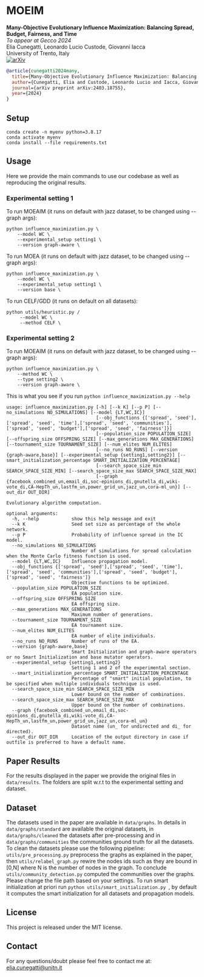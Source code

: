 # MOEIM

**Many-Objective Evolutionary Influence Maximization: Balancing Spread, Budget, Fairness, and Time** </br>
*To appear at Gecco 2024* </br>
Elia Cunegatti, Leonardo Lucio Custode, Giovanni Iacca <br>
University of Trento, Italy  <br>
[![arXiv](https://img.shields.io/badge/arXiv-2404.05621-b31b1b.svg)](https://arxiv.org/pdf/2403.18755.pdf)
 

```bibtex
@article{cunegatti2024many,
  title={Many-Objective Evolutionary Influence Maximization: Balancing Spread, Budget, Fairness, and Time},
  author={Cunegatti, Elia and Custode, Leonardo Lucio and Iacca, Giovanni},
  journal={arXiv preprint arXiv:2403.18755},
  year={2024}
}
```
## Setup

```
conda create -n myenv python=3.8.17
conda activate myenv    
conda install --file requirements.txt
```


## Usage
Here we provide the main commands to use our codebase as well as reproducing the original results.

### Experimental setting 1
To run MOEAIM (it runs on default with jazz dataset, to be changed using --graph args):
```
python influence_maximization.py \
    --model WC \
    --experimental_setup setting1 \
    --version graph-aware \
```

To run MOEA (it runs on default with jazz dataset, to be changed using --graph args):
```
python influence_maximization.py \
    --model WC \
    --experimental_setup setting1 \
    --version base \
```

To run CELF/GDD (it runs on default on all datasets):
```
python utils/heuristic.py /
     --model WC \
     --method CELF \
```
### Experimental setting 2
To run MOEAIM (it runs on default with jazz dataset, to be changed using --graph args):
```
python influence_maximization.py \
    --method WC \
    --type setting2 \
    --version graph-aware \
```

This is what you see if you run ```python influence_maximization.py --help ```
```
usage: influence_maximization.py [-h] [--k K] [--p P] [--no_simulations NO_SIMULATIONS] [--model {LT,WC,IC}]
                                 [--obj_functions {['spread', 'seed'],['spread', 'seed', 'time'],['spread', 'seed', 'communities'],['spread', 'seed', 'budget'],['spread', 'seed', 'fairness']}]
                                 [--population_size POPULATION_SIZE] [--offspring_size OFFSPRING_SIZE] [--max_generations MAX_GENERATIONS] [--tournament_size TOURNAMENT_SIZE] [--num_elites NUM_ELITES]
                                 [--no_runs NO_RUNS] [--version {graph-aware,base}] [--experimental_setup {setting1,setting2}] [--smart_initialization_percentage SMART_INITIALIZATION_PERCENTAGE]
                                 [--search_space_size_min SEARCH_SPACE_SIZE_MIN] [--search_space_size_max SEARCH_SPACE_SIZE_MAX]
                                 [--graph {facebook_combined_un,email_di,soc-epinions_di,gnutella_di,wiki-vote_di,CA-HepTh_un,lastfm_un,power_grid_un,jazz_un,cora-ml_un}] [--out_dir OUT_DIR]

Evolutionary algorithm computation.

optional arguments:
  -h, --help            show this help message and exit
  --k K                 Seed set size as percentage of the whole network.
  --p P                 Probability of influence spread in the IC model.
  --no_simulations NO_SIMULATIONS
                        Number of simulations for spread calculation when the Monte Carlo fitness function is used.
  --model {LT,WC,IC}    Influence propagation model.
  --obj_functions {['spread', 'seed'],['spread', 'seed', 'time'],['spread', 'seed', 'communities'],['spread', 'seed', 'budget'],['spread', 'seed', 'fairness']}
                        Objective functions to be optimized.
  --population_size POPULATION_SIZE
                        EA population size.
  --offspring_size OFFSPRING_SIZE
                        EA offspring size.
  --max_generations MAX_GENERATIONS
                        Maximum number of generations.
  --tournament_size TOURNAMENT_SIZE
                        EA tournament size.
  --num_elites NUM_ELITES
                        EA number of elite individuals.
  --no_runs NO_RUNS     Number of runs of the EA.
  --version {graph-aware,base}
                        Smart Initialization and graph-aware operators or no Smart Initialization and base mutator operators.
  --experimental_setup {setting1,setting2}
                        Setting 1 and 2 of the experimental section.
  --smart_initialization_percentage SMART_INITIALIZATION_PERCENTAGE
                        Percentage of "smart" initial population, to be specified when multiple individuals technique is used.
  --search_space_size_min SEARCH_SPACE_SIZE_MIN
                        Lower bound on the number of combinations.
  --search_space_size_max SEARCH_SPACE_SIZE_MAX
                        Upper bound on the number of combinations.
  --graph {facebook_combined_un,email_di,soc-epinions_di,gnutella_di,wiki-vote_di,CA-HepTh_un,lastfm_un,power_grid_un,jazz_un,cora-ml_un}
                        Dataset name (un_ for undirected and di_ for directed).
  --out_dir OUT_DIR     Location of the output directory in case if outfile is preferred to have a default name.

```
## Paper Results
For the results displayed in the paper we provide the original files in ```data/results```. The folders are split w.r.t to the experimental setting and dataset.

## Dataset
The datasets used in the paper are available in ```data/graphs```. In details in ```data/graphs/standard``` are available the original datasets, in ```data/graphs/cleaned``` the datasets after pre-processing and in ```data/graphs/communities``` the communities ground truth for all the datasets.
To clean the datasets please use the following pipeline: ```utils/pre_processing.py``` preprocess the graphs as explained in the paper, then ```utils/relabel_graph.py``` rewire the nodes ids such as they are bound in [0,N] where N is the number of nodes in the graph. To conclude ```utils/community_detection.py``` computed the communities over the graphs. Please change the file path based on your settings. To run smart initialization at priori run ```python utils/smart_initialization.py ```, by default it computes the smart initialization for all datasets and propagation models.

## License 
This project is released under the MIT license.

## Contact
For any questions/doubt please feel free to contact me at: elia.cunegatti@unitn.it
